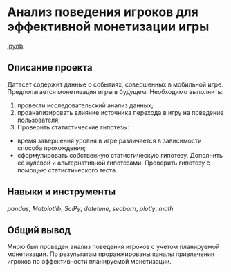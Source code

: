 # Анализ поведения игроков для эффективной монетизации игры

[ipynb](https://github.com/AndreyBrykov/yandex_practicum/blob/main/analysis_of_player_behavior_for_monetization/analysis_of_player_behavior_for_monetization.ipynb)

## Описание проекта

Датасет содержит данные о событиях, совершенных в мобильной игре. Предполагается монетизация игры в будущем. Необходимо выполнить:
  1) провести исследовательский анализ данных;
  2) проанализировать влияние источника перехода в игру на поведение пользователя;
  3) Проверить статистические гипотезы:
  - время завершения уровня в игре различается в зависимости способа прохождения;
  - cформулировать собственную статистическую гипотезу. Дополнить её нулевой и альтернативной гипотезами. Проверить гипотезу с помощью статистического теста.

## Навыки и инструменты

*pandas*,
*Matplotlib*,
*SciPy*,
*datetime*,
*seaborn*,
*plotly*,
*math*

## Общий вывод

Мною был проведен анализ поведения игроков с учетом планируемой монетизации. По результатам проранжированы каналы привлечения игроков по эффективности планируемой монетизации.
